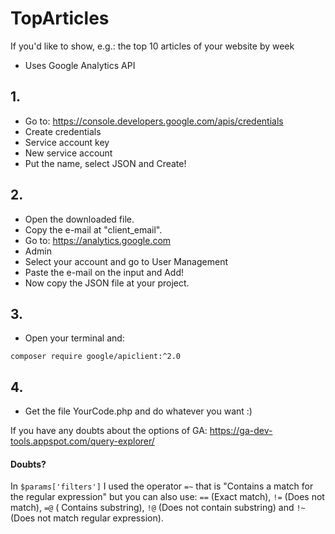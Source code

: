 # TopArticles
If you'd like to show, e.g.: the top 10 articles of your website by week

- Uses Google Analytics API

## 1.
- Go to: https://console.developers.google.com/apis/credentials
- Create credentials
- Service account key
- New service account
- Put the name, select JSON and Create!

## 2.
- Open the downloaded file.
- Copy the e-mail at "client_email".
- Go to: https://analytics.google.com
- Admin
- Select your account and go to User Management
- Paste the e-mail on the input and Add!
- Now copy the JSON file at your project.

## 3.
- Open your terminal and:
```shell
composer require google/apiclient:^2.0
```

## 4.
- Get the file YourCode.php and do whatever you want :)

If you have any doubts about the options of GA: https://ga-dev-tools.appspot.com/query-explorer/

#### Doubts?
In `$params['filters']` I used the operator `=~` that is "Contains a match for the regular expression" but you can also use: `==` (Exact match), `!=` (Does not match), `=@` (	Contains substring), `!@` (Does not contain substring) and `!~` (Does not match regular expression).

